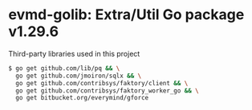 # evmd-golib: Extra/Util Go package v1.29.6

Third-party libraries used in this project

```bash
$ go get github.com/lib/pq && \
  go get github.com/jmoiron/sqlx && \
  go get github.com/contribsys/faktory/client && \
  go get github.com/contribsys/faktory_worker_go && \
  go get bitbucket.org/everymind/gforce
```
